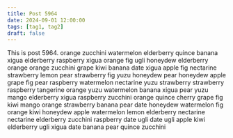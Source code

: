 ```yaml
---
title: Post 5964
date: 2024-09-01 12:00:00
tags: [tag1, tag2]
draft: false
---
```

This is post 5964.
orange
zucchini
watermelon
elderberry
quince
banana
xigua
elderberry
raspberry
xigua
orange
fig
ugli
honeydew
elderberry
orange
orange
zucchini
grape
kiwi
banana
date
xigua
apple
fig
nectarine
strawberry
lemon
pear
strawberry
fig
yuzu
honeydew
pear
honeydew
apple
grape
fig
pear
raspberry
watermelon
nectarine
yuzu
strawberry
strawberry
raspberry
tangerine
orange
yuzu
watermelon
banana
xigua
pear
yuzu
mango
elderberry
xigua
raspberry
zucchini
orange
quince
cherry
grape
fig
kiwi
mango
orange
strawberry
banana
pear
date
honeydew
watermelon
fig
orange
kiwi
honeydew
apple
watermelon
lemon
elderberry
nectarine
nectarine
elderberry
zucchini
raspberry
date
ugli
date
ugli
apple
kiwi
elderberry
ugli
xigua
date
banana
pear
quince
zucchini
